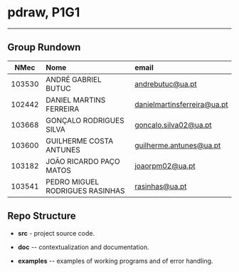 # pdraw, P1G1
-----

## Group Rundown

| NMec | Nome | email |
|:--:|:---|:---|
| 103530 | ANDRÉ GABRIEL BUTUC | andrebutuc@ua.pt
| 102442 | DANIEL MARTINS FERREIRA | danielmartinsferreira@ua.pt
| 103668 | GONÇALO RODRIGUES SILVA | goncalo.silva02@ua.pt
| 103600 | GUILHERME COSTA ANTUNES | guilherme.antunes@ua.pt
| 103182 | JOÃO RICARDO PAÇO MATOS | joaorpm02@ua.pt
| 103541 | PEDRO MIGUEL RODRIGUES RASINHAS | rasinhas@ua.pt

## Repo Structure

- **src** - project source code.

- **doc** -- contextualization and documentation.

- **examples** -- examples of working programs and of error handling.

